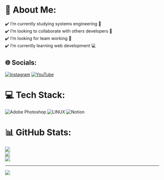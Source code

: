 # 💫 About Me:
✔️ I’m currently studying systems engineering 📙<br>✔️ I’m looking to collaborate with others developers 🤝<br>✔️ I’m looking for team working 🌟<br>✔️ I’m currently learning web development 💻


## 🌐 Socials:
[![Instagram](https://img.shields.io/badge/Instagram-%23E4405F.svg?logo=Instagram&logoColor=white)](https://instagram.com/boshelllongas) [![YouTube](https://img.shields.io/badge/YouTube-%23FF0000.svg?logo=YouTube&logoColor=white)](https://youtube.com/@JohanBoshellLongas) 

# 💻 Tech Stack:
![Adobe Photoshop](https://img.shields.io/badge/adobephotoshop-%2331A8FF.svg?style=for-the-badge&logo=adobephotoshop&logoColor=white) ![LINUX](https://img.shields.io/badge/Linux-FCC624?style=for-the-badge&logo=linux&logoColor=black) ![Notion](https://img.shields.io/badge/Notion-%23000000.svg?style=for-the-badge&logo=notion&logoColor=white)
# 📊 GitHub Stats:
![](https://github-readme-stats.vercel.app/api?username=BoshellJohan&theme=midnight-purple&hide_border=false&include_all_commits=false&count_private=false)<br/>
![](https://github-readme-streak-stats.herokuapp.com/?user=BoshellJohan&theme=midnight-purple&hide_border=false)<br/>
![](https://github-readme-stats.vercel.app/api/top-langs/?username=BoshellJohan&theme=midnight-purple&hide_border=false&include_all_commits=false&count_private=false&layout=compact)

---
[![](https://visitcount.itsvg.in/api?id=BoshellJohan&icon=0&color=0)](https://visitcount.itsvg.in)

<!-- Proudly created with GPRM ( https://gprm.itsvg.in ) -->
